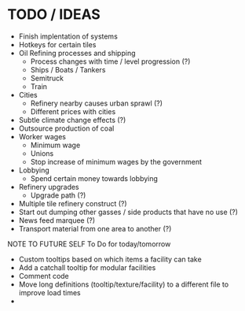 # TODO / IDEAS

* Finish implentation of systems
* Hotkeys for certain tiles
* Oil Refining processes and shipping
  * Process changes with time / level progression (?)
  * Ships / Boats / Tankers
  * Semitruck
  * Train
* Cities
  * Refinery nearby causes urban sprawl (?)
  * Different prices with cities
* Subtle climate change effects (?)
* Outsource production of coal
* Worker wages
  * Minimum wage
  * Unions
  * Stop increase of minimum wages by the government
* Lobbying
  * Spend certain money towards lobbying
* Refinery upgrades
  * Upgrade path (?)
* Multiple tile refinery construct (?)
* Start out dumping other gasses / side products that have no use (?)
* News feed marquee (?)
* Transport material from one area to another (?)

NOTE TO FUTURE SELF
To Do for today/tomorrow
* Custom tooltips based on which items a facility can take
* Add a catchall tooltip for modular facilities
* Comment code
* Move long definitions (tooltip/texture/facility) to a different file to improve load times
* 
